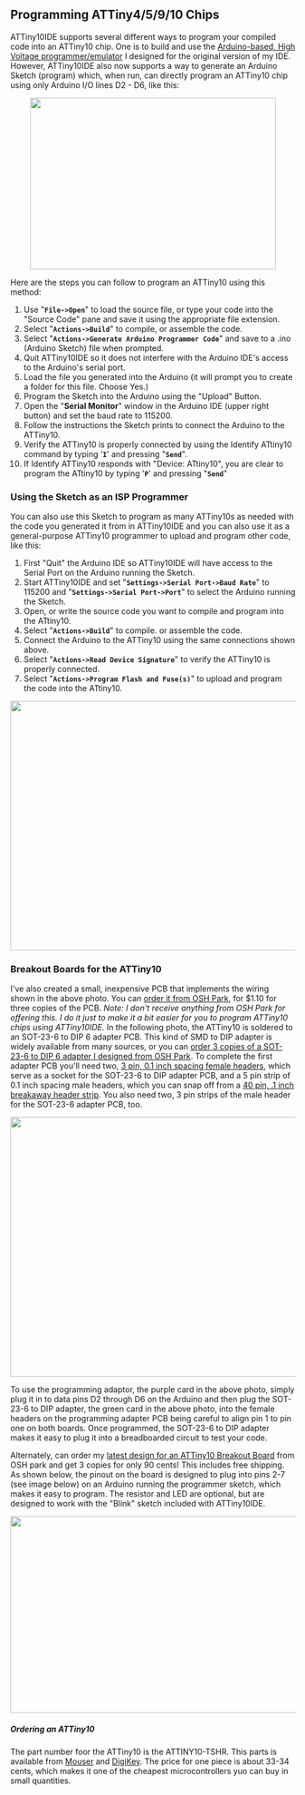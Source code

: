 ## Programming ATTiny4/5/9/10 Chips

ATTiny10IDE supports several different ways to program your compiled code into an ATTiny10 chip.  One is to build and use the [Arduino-based, High Voltage programmer/emulator](https://sites.google.com/site/wayneholder/attiny10-c-ide-and-improved-device-programmer) I designed for the original version of my IDE.  However, ATTiny10IDE also now supports a way to generate an Arduino Sketch (program) which, when run, can directly program an ATTiny10 chip using only Arduino I/O lines D2 - D6, like this:

<p align="center"><img src="images/TPI-Prog-Socket.png" width="434" height="303"></p>
    
Here are the steps you can follow to program an ATTiny10 using this method:
 1. Use "**`File->Open`**" to load the source file, or type your code into the "Source Code" pane and save it using the appropriate file extension.
 2. Select "**`Actions->Build`**" to compile, or assemble the code.
 3. Select "**`Actions->Generate Arduino Programmer Code`**" and save to a .ino (Arduino Sketch) file when prompted.
 4. Quit ATTiny10IDE so it does not interfere with the Arduino IDE's access to the Arduino's serial port.
 5. Load the file you generated into the Arduino (it will prompt you to create a folder for this file.  Choose Yes.)
 6. Program the Sketch into the Arduino using the "Upload" Button.
 7. Open the "**Serial Monitor**" window in the Arduino IDE (upper right button) and set the baud rate to 115200.
 8. Follow the instructions the Sketch prints to connect the Arduino to the ATTiny10.
 9. Verify the ATTiny10 is properly connected by using the Identify ATtiny10 command by typing '**`I`**' and pressing "**`Send`**".
 10. If Identify ATTiny10 responds with "Device: ATtiny10", you are clear to program the ATtiny10 by typing '**`P`**' and pressing "**`Send`**"

### Using the Sketch as an ISP Programmer

You can also use this Sketch to program as many ATTiny10s as needed with the code you generated it from in ATTiny10IDE and you can also use it as a general-purpose ATTiny10 programmer to upload and program other code, like this:

 1. First "Quit" the Arduino IDE so ATTiny10IDE will have access to the Serial Port on the Arduino running the Sketch.
 2. Start ATTiny10IDE and set "**`Settings->Serial Port->Baud Rate`**" to 115200 and "**`Settings->Serial Port->Port`**" to select the Arduino running the Sketch.
 3. Open, or write the source code you want to compile and program into the ATtiny10.
 4. Select "**`Actions->Build`**" to compile. or assemble the code.
 5. Connect the Arduino to the ATTiny10 using the same connections shown above.
 5. Select "**`Actions->Read Device Signature`**" to verify the ATTiny10 is properly connected.
 6. Select "**`Actions->Program Flash and Fuse(s)`**" to upload and program the code into the ATtiny10.

<p align="center"><img src="images/Arduino%20Programmer.jpg" width="600" height="440"></p>

### Breakout Boards for the ATTiny10

I've also created a small, inexpensive PCB that implements the wiring shown in the above photo.  You can [order it from OSH Park](https://oshpark.com/shared_projects/ZBxayCTS), for $1.10 for three copies of the PCB.  _Note: I don't receive anything from OSH Park for offering this.  I do it just to make it a bit easier for you to program ATTiny10 chips using ATTiny10IDE._  In the following photo, the ATTiny10 is soldered to an SOT-23-6 to DIP 6 adapter PCB.  This kind of SMD to DIP adapter is widely available from many sources, or you can [order 3 copies of a SOT-23-6 to DIP 6 adapter I designed from OSH Park](https://oshpark.com/shared_projects/vuWx5EkE).  To complete the first adapter PCB you'll need two, [3 pin, 0.1 inch spacing female headers](https://www.pololu.com/product/1013), which serve as a socket for the SOT-23-6 to DIP adapter PCB, and a 5 pin strip of 0.1 inch spacing male headers, which you can snap off from a [40 pin, .1 inch breakaway header strip](https://www.pololu.com/product/965).  You also need two, 3 pin strips of the male header for the SOT-23-6 adapter PCB, too.

<p align="center"><img src="images/OSH%20Park%20Adapter.jpg" width="600" height="458"></p>

To use the programming adaptor, the purple card in the above photo, simply plug it in to data pins D2 through D6 on the Arduino and then plug the SOT-23-6 to DIP adapter, the green card in the above photo, into the female headers on the programming adapter PCB being careful to align pin 1 to pin one on both boards.  Once programmed, the SOT-23-6 to DIP adapter makes it easy to plug it into a breadboarded circuit to test your code.

Alternately, can order my [latest design for an ATTiny10 Breakout Board](https://oshpark.com/shared_projects/0ItcNmhS) from OSH park and get 3 copies for only 90 cents!  This includes free shipping.  As shown below, the pinout on the board is designed to plug into  pins 2-7 (see image below) on an Arduino running the programmer sketch, which makes it easy to program.  The resistor and LED are optional, but are designed to work with the "Blink" sketch included with ATTiny10IDE.

<p align="center"><img src="images/T10 Breakout.jpg" width="600" height="347"></p>

##### Ordering an ATTiny10

The part number foor the ATTiny10 is the ATTINY10-TSHR.  This parts is available from [Mouser](https://www.mouser.com/ProductDetail/Microchip-Technology-Atmel/ATTINY10-TSHR?qs=%2fha2pyFaduhIdMJpbSzRi4efM1PiRFAxlSPQ5HDlxN4auVxgwtBzjw%3d%3d) and [DigiKey](https://www.digikey.com/product-detail/en/microchip-technology/ATTINY10-TSHR/ATTINY10-TSHRCT-ND/2136158).  The price for one piece is about 33-34 cents, which makes it one of the cheapest microcontrollers yuo can buy in small quantities.